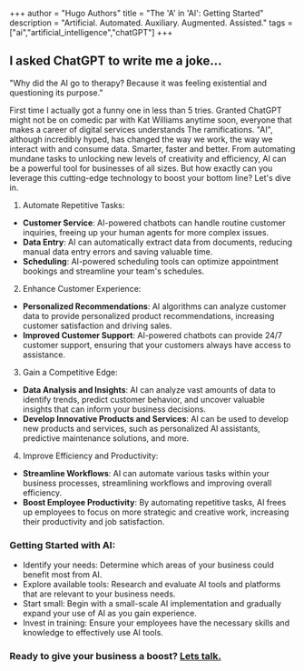 +++
author = "Hugo Authors"
title = "The 'A' in 'AI': Getting Started"
description = "Artificial. Automated. Auxiliary. Augmented. Assisted."
tags = ["ai","artificial_intelligence","chatGPT"]
+++

## I asked ChatGPT to write me a joke...

"Why did the AI go to therapy?
Because it was feeling existential and questioning its purpose." 

First time I actually got a funny one in less than 5 tries. Granted ChatGPT might not be on comedic par with Kat Williams anytime soon, everyone that makes a career of digital services understands The ramifications. "AI", although incredibly hyped, has changed the way we work, the way we interact with and consume data. Smarter, faster and better. From automating mundane tasks to unlocking new levels of creativity and efficiency, AI can be a powerful tool for businesses of all sizes. But how exactly can you leverage this cutting-edge technology to boost your bottom line? Let's dive in.

1. Automate Repetitive Tasks:

  * **Customer Service**: AI-powered chatbots can handle routine customer inquiries, freeing up your human agents for more complex issues.
  * **Data Entry**: AI can automatically extract data from documents, reducing manual data entry errors and saving valuable time.
  * **Scheduling**: AI-powered scheduling tools can optimize appointment bookings and streamline your team's schedules.

2. Enhance Customer Experience:

  * **Personalized Recommendations**: AI algorithms can analyze customer data to provide personalized product recommendations, increasing customer satisfaction and driving sales.
  * **Improved Customer Support**: AI-powered chatbots can provide 24/7 customer support, ensuring that your customers always have access to assistance.

3. Gain a Competitive Edge:

  * **Data Analysis and Insights**: AI can analyze vast amounts of data to identify trends, predict customer behavior, and uncover valuable insights that can inform your business decisions.
  * **Develop Innovative Products and Services**: AI can be used to develop new products and services, such as personalized AI assistants, predictive maintenance solutions, and more.

4. Improve Efficiency and Productivity:

 * **Streamline Workflows**: AI can automate various tasks within your business processes, streamlining workflows and improving overall efficiency.
  * **Boost Employee Productivity**: By automating repetitive tasks, AI frees up employees to focus on more strategic and creative work, increasing their productivity and job satisfaction.

### Getting Started with AI:

* Identify your needs: Determine which areas of your business could benefit most from AI.
* Explore available tools: Research and evaluate AI tools and platforms that are relevant to your business needs.
* Start small: Begin with a small-scale AI implementation and gradually expand your use of AI as you gain experience.
* Invest in training: Ensure your employees have the necessary skills and knowledge to effectively use AI tools.

### Ready to give your business a boost? [Lets talk.](/contact)


